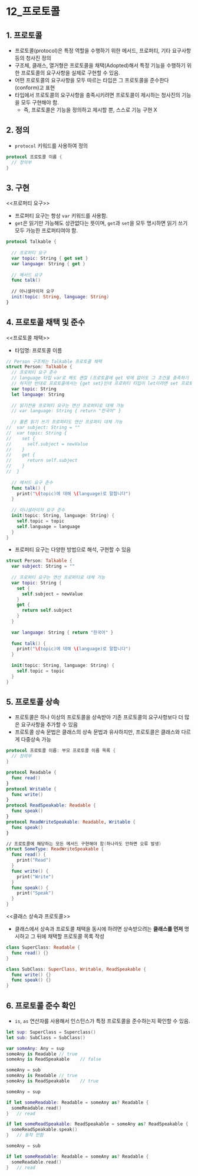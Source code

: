 # 12_프로토콜

## 1. 프로토콜

- 프로토콜(protocol)은 특정 역할을 수행하기 위한 메서드, 프로퍼티, 기타 요구사항 등의 청사진 정의
- 구조체, 클래스, 열거형은 프로토콜을 채택(Adopted)해서 특정 기능을 수행하기 위한 프로토콜의 요구사항을 실제로 구현할 수 있음.
- 어떤 프로토콜의 요구사항을 모두 따르는 타입은 그 프로토콜을 준수한다(conform)고 표현
- 타입에서 프로토콜의 요구사항을 충족시키려면 프로토콜이 제시하는 청사진의 기능을 모두 구현해야 함.
  - 즉, 프로토콜은 기능을 정의하고 제시할 뿐, 스스로 기능 구현 X



## 2. 정의

- `protocol` 키워드를 사용하여 정의

``` swift
protocol 프로토콜 이름 {
  // 정의부
}
```



## 3. 구현

<<프로퍼티 요구>>

- 프로퍼티 요구는 항상 `var` 키워드를 사용함.
- `get`은 읽기만 가능해도 상관없다는 뜻이며, `get`과 `set`을 모두 명시하면 읽기 쓰기 모두 가능한 프로퍼티여야 함.

``` swift
protocol Talkable {
  
  // 프로퍼티 요구
  var topic: String { get set }
  var language: String { get }
  
  // 메서드 요구
  func talk()
  
  // 이니셜라이저 요구
  init(topic: String, language: String)
}
```



## 4. 프로토콜 채택 및 준수

<<프로토콜 채택>>

- 타입명: 프로토콜 이름

``` swift
// Person 구조체는 Talkable 프로토콜 채택
struct Person: Talkable {
  // 프로퍼티 요구 준수
  // language 타입 var로 해도 괜찮 (프로토콜에 get 밖에 없어도 그 조건을 충족하기 때문에)
  // 하지만 반대로 프로토콜에서는 {get set}인데 프로퍼티 타입이 let이라면 set 프로토콜 조건을 충족하지 못하기 때문에 오류 발생
  var topic: String
  let language: String
  
  // 읽기전용 프로퍼티 요구는 연산 프로퍼티로 대체 가능
  // var language: String { return "한국어" }
  
  // 물론 읽기 쓰기 프로퍼티도 연산 프로퍼티 대체 가능
//  var subject: String = ""
//  var topic: String {
//    set {
//      self.subject = newValue
//    }
//    get {
//      return self.subject
//    }
//  }
  
  // 메서드 요구 준수
  func talk() {
    print("\(topic)에 대해 \(language)로 말합니다")
  }
  
  // 이니셜라이저 요구 준수
  init(topic: String, language: String) {
    self.topic = topic
    self.language = language
  }
}
```

- 프로퍼티 요구는 다양한 방법으로 해석, 구현할 수 있음

``` swift
struct Person: Talkable {
  var subject: String = ""
  
  // 프로퍼티 요구는 연산 프로퍼티로 대체 가능
  var topic: String {
    set {
      self.subject = newValue
    }
    get {
      return self.subject
    }
  }
  
  var language: String { return "한국어" }
  
  func talk() {
    print("\(topic)에 대해 \(language)로 말합니다")
  }
  
  init(topic: String, language: String) {
    self.topic = topic
  }
}
```



## 5. 프로토콜 상속

- 프로토콜은 하나 이상의 프로토콜을 상속받아 기존 프로토콜의 요구사항보다 더 많은 요구사항을 추가할 수 있음
- 프로토콜 상속 문법은 클래스의 상속 문법과 유사하지만, 프로토콜은 클래스와 다르게 다중상속 가능

``` swift
protocol 프로토콜 이름: 부모 프로토콜 이름 목록 {
  // 정의부
}
```

``` swift
protocol Readable {
  func read()
}
protocol Writable {
  func write()
}
protocol ReadSpeakable: Readable {
  func speak()
}
protocol ReadWriteSpeakable: Readable, Writable {
  func speak()
}

// 프로토콜에 해당하는 모든 메서드 구현해야 함(하나라도 안하면 오류 발생)
struct SomeType: ReadWriteSpeakable {
  func read() {
    print("Read")
  }
  func write() {
    print("Write")
  }
  func speak() {
    print("Speak")
  }
}
```

<<클래스 상속과 프로토콜>>

- 클래스에서 상속과 프로토콜 채택을 동시에 하려면 상속받으려는 **클래스를 먼저** 명시하고 그 뒤에 채택할 프로토콜 목록 작성

``` swift
class SuperClass: Readable {
  func read() {}
}

class SubClass: SuperClass, Writable, ReadSpeakable {
  func write() {}
  func speak() {}
}
```



## 6. 프로토콜 준수 확인

- `is`, `as` 연산자를 사용해서 인스턴스가 특정 프로토콜을 준수하는지 확인할 수 있음.

``` swift
let sup: SuperClass = Superclass()
let sub: SubClass = SubClass()

var someAny: Any = sup
someAny is Readable	// true
someAny is ReadSpeakable	// false

someAny = sub
someAny is Readable	// true
someAny is ReadSpeakable	// true

someAny = sup

if let someReadable: Readable = someAny as? Readable {
  someReadable.read()
}	// read

if let someReadSpeakable: ReadSpeakable = someAny as? ReadSpeakable {
  someReadSpeakable.speak()
}	// 동작 안함

someAny = sub

if let someReadable: Readable = someAny as? Readable {
  someReadable.read()
}	// read
```

